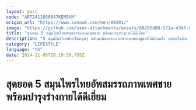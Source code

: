 ```yaml
---
layout: post
code: "ART2411050847KEM5XM"
origin_url: "https://www.sanook.com/men/89201/"
image: "https://github.com/user-attachments/assets/68295d88-571a-436f-8d50-5de3ec37bb2a"
title: "สุดยอด 5 สมุนไพรไทยอัพสมรรถภาพเพศชาย พร้อมบำรุงร่างกายได้ดีเยี่ยม"
description: "5 สมุนไพรไทยที่ทำให้หนุ่มๆ กลับมามีสมรรถภาพทางเพศของผู้ชายได้ดีอีกครั้ง จะมีอะไรบ้าง เรามาดูกัน"
category: "LIFESTYLE"
language: "th"
date: 2024-11-05T10:19:59.795Z
---
```


# สุดยอด 5 สมุนไพรไทยอัพสมรรถภาพเพศชาย พร้อมบำรุงร่างกายได้ดีเยี่ยม